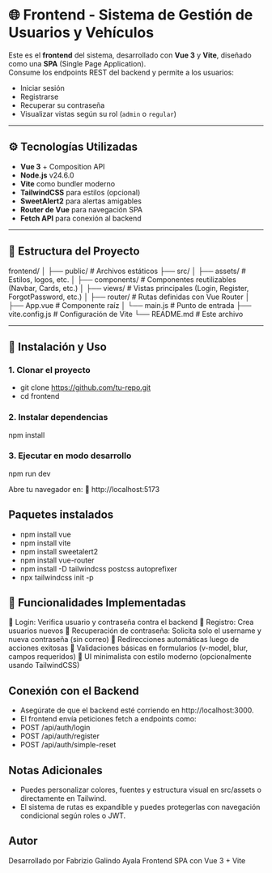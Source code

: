 # 🌐 Frontend - Sistema de Gestión de Usuarios y Vehículos

Este es el **frontend** del sistema, desarrollado con **Vue 3** y **Vite**, diseñado como una **SPA** (Single Page Application).  
Consume los endpoints REST del backend y permite a los usuarios:

- Iniciar sesión
- Registrarse
- Recuperar su contraseña
- Visualizar vistas según su rol (`admin` o `regular`)

---

## ⚙️ Tecnologías Utilizadas

- **Vue 3** + Composition API
- **Node.js** v24.6.0
- **Vite** como bundler moderno
- **TailwindCSS** para estilos (opcional)
- **SweetAlert2** para alertas amigables
- **Router de Vue** para navegación SPA
- **Fetch API** para conexión al backend

---

## 📁 Estructura del Proyecto
frontend/
│
├── public/ # Archivos estáticos
├── src/
│ ├── assets/ # Estilos, logos, etc.
│ ├── components/ # Componentes reutilizables (Navbar, Cards, etc.)
│ ├── views/ # Vistas principales (Login, Register, ForgotPassword, etc.)
│ ├── router/ # Rutas definidas con Vue Router
│ ├── App.vue # Componente raíz
│ └── main.js # Punto de entrada
├── vite.config.js # Configuración de Vite
└── README.md # Este archivo

---

## 🚀 Instalación y Uso

### 1. Clonar el proyecto
- git clone https://github.com/tu-repo.git
- cd frontend

### 2. Instalar dependencias
npm install

### 3. Ejecutar en modo desarrollo
npm run dev

Abre tu navegador en:
📍 http://localhost:5173

## Paquetes instalados
- npm install vue
- npm install vite
- npm install sweetalert2
- npm install vue-router
- npm install -D tailwindcss postcss autoprefixer
- npx tailwindcss init -p

## 🔐 Funcionalidades Implementadas

🔐 Login: Verifica usuario y contraseña contra el backend
📝 Registro: Crea usuarios nuevos
🔁 Recuperación de contraseña: Solicita solo el username y nueva contraseña (sin correo)
🔄 Redirecciones automáticas luego de acciones exitosas
🧠 Validaciones básicas en formularios (v-model, blur, campos requeridos)
🎨 UI minimalista con estilo moderno (opcionalmente usando TailwindCSS)

## Conexión con el Backend
- Asegúrate de que el backend esté corriendo en http://localhost:3000.
- El frontend envía peticiones fetch a endpoints como:
- POST /api/auth/login
- POST /api/auth/register
- POST /api/auth/simple-reset

## Notas Adicionales
- Puedes personalizar colores, fuentes y estructura visual en src/assets o directamente en Tailwind.
- El sistema de rutas es expandible y puedes protegerlas con navegación condicional según roles o JWT.

## Autor
Desarrollado por Fabrizio Galindo Ayala
Frontend SPA con Vue 3 + Vite